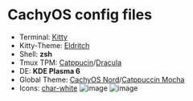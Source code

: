 # CachyOS config files
- Terminal: [Kitty](https://sw.kovidgoyal.net/kitty/)
- Kitty-Theme: [Eldritch](https://github.com/eldritch-theme)
- Shell: **zsh**
- Tmux TPM: [Catppucin](https://github.com/catppuccin/tmux)/[Dracula](https://draculatheme.com/tmux)
- DE: **KDE Plasma 6**
- Global Theme: [CachyOS Nord](https://store.kde.org/p/2041727)/[Catppuccin Mocha](https://store.kde.org/p/2279886)
- Icons: [char-white](https://github.com/CachyOS/char-white)
![image](https://github.com/user-attachments/assets/0d54d3f5-c4e0-4601-b3a0-a0f305850ff0)
![image](https://github.com/user-attachments/assets/22f27f41-144f-4fac-87bd-cc3da0715fe7)
